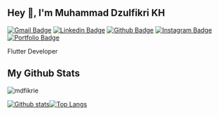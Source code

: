 ## Hey 👋, I'm Muhammad Dzulfikri KH
[![Gmail Badge](https://img.shields.io/badge/-mdfikrie-c14438?style=flat&logo=gmail&logoColor=white&link=mailto:mdzulfikrikh@gmail.com)](mailto:mdzulfikrikh@gmail.com) 
[![Linkedin Badge](https://img.shields.io/badge/-mdfikrie-0072b1?style=flat&logo=Linkedin&logoColor=white&link=https://www.linkedin.com/in/muhammad-dzulfikri-0b58ba21b/)](https://www.linkedin.com/in/mdfikrie/) 
[![Github Badge](https://img.shields.io/badge/-mdfikrie-grey?style=flat&logo=github&logoColor=white&link=https://github.com/#/)](https://www.github.com/mdfikrie/) 
[![Instagram Badge](https://img.shields.io/badge/-md_fikrie-00acee?style=flat&logo=instagram&logoColor=white&link=https://www.instagram.com/md_fikrie/)](https://www.instagram.com/mdfikrie/) 
[![Portfolio Badge](https://img.shields.io/badge/portfolio-web-blue?style=flat&link=#/)](#/) <p align='left'>Flutter Developer</p>
## My Github Stats
<p align=left> <img src=https://komarev.com/ghpvc/?username=mdfikrie alt=mdfikrie /> </p>

[![Github stats](https://github-readme-stats.vercel.app/api?username=mdfikrie&show_icons=true&include_all_commits=true)](https://github.com/mdfikrie/github-readme-stats)[![Top Langs](https://github-readme-stats.vercel.app/api/top-langs/?username=mdfikrie&layout=compact)](https://github.com/mdfikrie/github-readme-stats)
